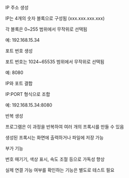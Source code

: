 IP 주소 생성

IP는 4개의 숫자 블록으로 구성됨 (xxx.xxx.xxx.xxx)

각 블록은 0~255 범위에서 무작위로 선택됨

예: 192.168.15.34

포트 번호 생성

포트 번호는 1024~65535 범위에서 무작위로 선택됨

예: 8080

IP와 포트 결합

IP:PORT 형식으로 조합

예: 192.168.15.34:8080

반복 생성

프로그램은 이 과정을 반복하여 여러 개의 프록시를 만들 수 있음

생성된 프록시는 화면에 출력하거나 파일에 저장 가능

부가 기능

번호 매기기, 색상 표시, 속도 조절 등으로 가독성 향상

실제 연결 가능 여부를 확인하는 기능은 별도로 테스트 필요
